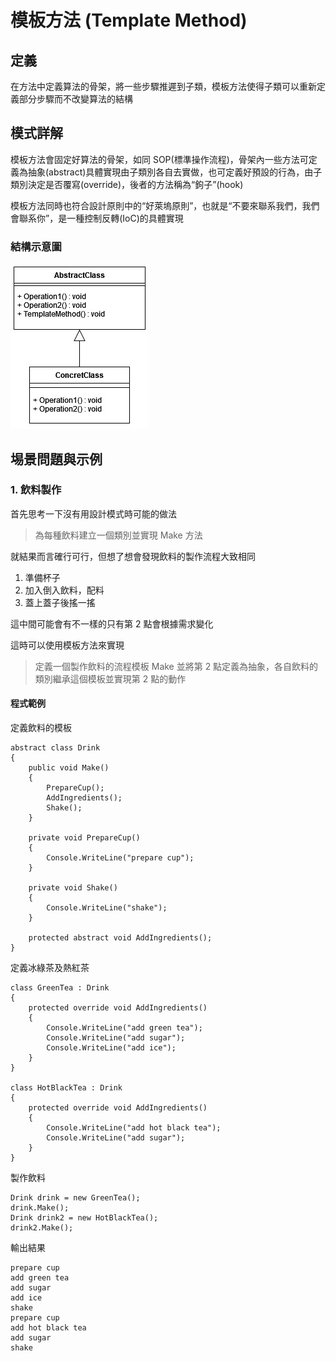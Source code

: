 # 模板方法 (Template Method)

## 定義

在方法中定義算法的骨架，將一些步驟推遲到子類，模板方法使得子類可以重新定義部分步驟而不改變算法的結構

## 模式詳解

模板方法會固定好算法的骨架，如同 SOP(標準操作流程)，骨架內一些方法可定義為抽象(abstract)具體實現由子類別各自去實做，也可定義好預設的行為，由子類別決定是否覆寫(override)，後者的方法稱為“鉤子”(hook)

模板方法同時也符合設計原則中的“好萊塢原則”，也就是“不要來聯系我們，我們會聯系你”，是一種控制反轉(IoC)的具體實現

### 結構示意圖

![template diagram](./Image/template%20diagram.jpg)

## 埸景問題與示例

### 1. 飲料製作

首先思考一下沒有用設計模式時可能的做法

> 為每種飲料建立一個類別並實現 Make 方法

就結果而言確行可行，但想了想會發現飲料的製作流程大致相同

1. 準備杯子
2. 加入倒入飲料，配料
3. 蓋上蓋子後搖一搖

這中間可能會有不一樣的只有第 2 點會根據需求變化

這時可以使用模板方法來實現

> 定義一個製作飲料的流程模板 Make 並將第 2 點定義為抽象，各自飲料的類別繼承這個模板並實現第 2 點的動作

#### 程式範例

定義飲料的模板

```CSharp
abstract class Drink
{
    public void Make()
    {
        PrepareCup();
        AddIngredients();
        Shake();
    }

    private void PrepareCup()
    {
        Console.WriteLine("prepare cup");
    }

    private void Shake()
    {
        Console.WriteLine("shake");
    }

    protected abstract void AddIngredients();
}
```

定義冰綠茶及熱紅茶

```CSharp
class GreenTea : Drink
{
    protected override void AddIngredients()
    {
        Console.WriteLine("add green tea");
        Console.WriteLine("add sugar");
        Console.WriteLine("add ice");
    }
}

class HotBlackTea : Drink
{
    protected override void AddIngredients()
    {
        Console.WriteLine("add hot black tea");
        Console.WriteLine("add sugar");
    }
}
```

製作飲料

```CSharp
Drink drink = new GreenTea();
drink.Make();
Drink drink2 = new HotBlackTea();
drink2.Make();
```

輸出結果

```
prepare cup
add green tea
add sugar
add ice
shake
prepare cup
add hot black tea
add sugar
shake
```
